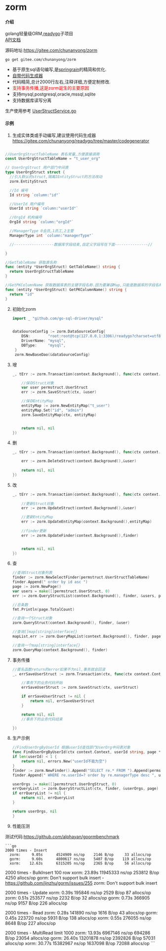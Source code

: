 # zorm

#### 介绍
golang轻量级ORM,[readygo](https://gitee.com/chunanyong/readygo)子项目  
[API文档](https://pkg.go.dev/gitee.com/chunanyong/zorm?tab=doc)  

源码地址:https://gitee.com/chunanyong/zorm

``` 
go get gitee.com/chunanyong/zorm 
```  
* 基于原生sql语句编写,是[springrain](https://gitee.com/chunanyong/springrain)的精简和优化.
* [自带代码生成器](https://gitee.com/chunanyong/readygo/tree/master/codegenerator)  
* 代码精简,总计2000行左右,注释详细,方便定制修改.  
* <font color=red>支持事务传播,这是zorm诞生的主要原因</font>
* 支持mysql,postgresql,oracle,mssql,sqlite
* 支持数据库读写分离

生产使用参考 [UserStructService.go](https://gitee.com/chunanyong/readygo/tree/master/permission/permservice)

#### 示例  

 1.  生成实体类或手动编写,建议使用代码生成器 https://gitee.com/chunanyong/readygo/tree/master/codegenerator
  ```go  

//UserOrgStructTableName 表名常量,方便直接调用
const UserOrgStructTableName = "t_user_org"

// UserOrgStruct 用户部门中间表
type UserOrgStruct struct {
	//引入默认的struct,隔离IEntityStruct的方法改动
	zorm.EntityStruct

	//Id 编号
	Id string `column:"id"`

	//UserId 用户编号
	UserId string `column:"userId"`

	//OrgId 机构编号
	OrgId string `column:"orgId"`

	//ManagerType 0会员,1员工,2主管
	ManagerType int `column:"managerType"`

	//------------------数据库字段结束,自定义字段写在下面---------------//

}

//GetTableName 获取表名称
func (entity *UserOrgStruct) GetTableName() string {
	return UserOrgStructTableName
}

//GetPKColumnName 获取数据库表的主键字段名称.因为要兼容Map,只能是数据库的字段名称.
func (entity *UserOrgStruct) GetPKColumnName() string {
	return "id"
}

  ```  
2.  初始化zorm

    ```go
    import _ "github.com/go-sql-driver/mysql"


    dataSourceConfig := zorm.DataSourceConfig{
		DSN:        "root:root@tcp(127.0.0.1:3306)/readygo?charset=utf8&parseTime=true",
		DriverName: "mysql",
		DBType:     "mysql",
     }
     zorm.NewBaseDao(&dataSourceConfig)
    ```  
3.  增
    ```go
	_, tErr := zorm.Transaction(context.Background(), func(ctx context.Context) (interface{}, error) {

		//保存Struct对象
		var user permstruct.UserStruct
		err := zorm.SaveStruct(ctx, &user)

		//保存EntityMap
		entityMap := zorm.NewEntityMap("t_user")
		entityMap.Set("id", "admin")
		zorm.SaveEntityMap(ctx, entityMap)


		return nil, nil
	})
    ```
4.  删
    ```go
	_, tErr := zorm.Transaction(context.Background(), func(ctx context.Context) (interface{}, error) {

    	err := zorm.DeleteStruct(context.Background(),&user)
		
		return nil, nil
	})
    ```
  
5.  改
    ```go
	_, tErr := zorm.Transaction(context.Background(), func(ctx context.Context) (interface{}, error) {
		
		//更新Struct对象
		err := zorm.UpdateStruct(context.Background(),&user)

		//更新EntityMap
		err := zorm.UpdateEntityMap(context.Background(),entityMap)
		
		//finder更新
		err := zorm.UpdateFinder(context.Background(),finder)


		return nil, nil
	})
    ```
6.  查
    ```go
	//查询Struct对象列表
	finder := zorm.NewSelectFinder(permstruct.UserStructTableName)
	finder.Append(" order by id asc ")
	page := zorm.NewPage()
	var users = make([]permstruct.UserStruct, 0)
	err := zorm.QueryStructList(context.Background(), finder, &users, page)

	//总条数
	fmt.Println(page.TotalCount)

	//查询一个Struct对象
	zorm.QueryStruct(context.Background(), finder, &user)

    //查询[]map[string]interface{}
	mapList,err := zorm.QueryMapList(context.Background(), finder, page)

	//查询一个map[string]interface{}
	zorm.QueryMap(context.Background(), finder)
    ```
7.  事务传播
    ```go
    //匿名函数return的error如果不为nil,事务就会回滚
	_, errSaveUserStruct := zorm.Transaction(ctx, func(ctx context.Context) (interface{}, error) {

		//事务下的业务代码开始
		errSaveUserStruct := zorm.SaveStruct(ctx, userStruct)

		if errSaveUserStruct != nil {
			return nil, errSaveUserStruct
		}

		return nil, nil
		//事务下的业务代码结束

	})
    ```
8.  生产示例
    ```go    
    //FindUserOrgByUserId 根据userId查找部门UserOrg中间表对象
    func FindUserOrgByUserId(ctx context.Context, userId string, page *zorm.Page) ([]permstruct.UserOrgStruct, error) {
	if len(userId) < 1 {
		return nil, errors.New("userId不能为空")
	}
	finder := zorm.NewFinder().Append("SELECT re.* FROM ").Append(permstruct.UserOrgStructTableName).Append(" re ")
	finder.Append(" WHERE re.userId=? order by re.managerType desc ", userId)

	userOrgs := make([]permstruct.UserOrgStruct, 0)
	errQueryList := zorm.QueryStructList(ctx, finder, &userOrgs, page)
	if errQueryList != nil {
		return nil, errQueryList
	}

	return userOrgs, nil
    }
    ```  

9.  性能压测

   测试代码:https://github.com/alphayan/goormbenchmark

    ```go 
    2000 times - Insert
      zorm:     9.05s      4524909 ns/op    2146 B/op     33 allocs/op
      gorm:     9.60s      4800617 ns/op    5407 B/op    119 allocs/op
      xorm:    12.63s      6315205 ns/op    2365 B/op     56 allocs/op

  2000 times - BulkInsert 100 row
      xorm:    23.89s     11945333 ns/op  253812 B/op   4250 allocs/op
      gorm:     Don't support bulk insert - https://github.com/jinzhu/gorm/issues/255
      zorm:     Don't support bulk insert

  2000 times - Update
      xorm:     0.39s       195846 ns/op    2529 B/op     87 allocs/op
      zorm:     0.51s       253577 ns/op    2232 B/op     32 allocs/op
      gorm:     0.73s       366905 ns/op    9157 B/op    226 allocs/op

  2000 times - Read
      zorm:     0.28s       141890 ns/op    1616 B/op     43 allocs/op
      gorm:     0.45s       223720 ns/op    5931 B/op    138 allocs/op
      xorm:     0.55s       276055 ns/op    8648 B/op    227 allocs/op

  2000 times - MultiRead limit 1000
      zorm:    13.93s      6967146 ns/op  694286 B/op  23054 allocs/op
      gorm:    26.40s     13201878 ns/op 2392826 B/op  57031 allocs/op
      xorm:    30.77s     15382967 ns/op 1637098 B/op  72088 allocs/op
    ```

